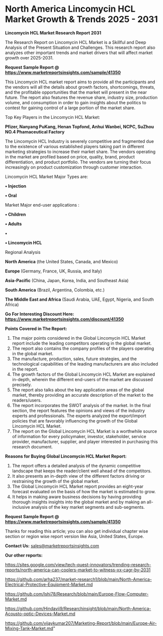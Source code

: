 # North America Lincomycin HCL Market Growth & Trends 2025 - 2031

<strong>Lincomycin HCL Market Research Report 2031</strong>

The Research Report on Lincomycin HCL Market is a Skillful and Deep Analysis of the Present Situation and Challenges. This research report also analyzes other important trends and market drivers that will affect market growth over 2025-2031.

<strong>Request Sample Report @ <a href=https://www.marketreportsinsights.com/sample/41350>https://www.marketreportsinsights.com/sample/41350</a></strong>

This Lincomycin HCL market report aims to provide all the participants and the vendors will all the details about growth factors, shortcomings, threats, and the profitable opportunities that the market will present in the near future. The report also features the revenue share, industry size, production volume, and consumption in order to gain insights about the politics to contest for gaining control of a large portion of the market share.

Top Key Players in the Lincomycin HCL Market:

<strong>Pfizer, Nanyang PuKang, Henan Topfond, Anhui Wanbei, NCPC, SuZhou NO.4 Phamaceutical Factory</strong>

The Lincomycin HCL Industry is severely competitive and fragmented due to the existence of various established players taking part in different marketing strategies to increase their market share. The vendors operating in the market are profiled based on price, quality, brand, product differentiation, and product portfolio. The vendors are turning their focus increasingly on product customization through customer interaction.

Lincomycin HCL Market Major Types are:

<strong>•  Injection

•  Oral</strong>

Market Major end-user applications :

<strong>•  Children

•  Adults

•  

•  Lincomycin HCL</strong>

Regional Analysis

</u><strong><b>North America</b></strong> (the United States, Canada, and Mexico)

<strong><b>Europe </b></strong>(Germany, France, UK, Russia, and Italy)

<strong><b>Asia-Pacific</b></strong> (China, Japan, Korea, India, and Southeast Asia)

<strong><b>South America</b></strong> (Brazil, Argentina, Colombia, etc.)

<strong><b>The Middle East and Africa</b></strong> (Saudi Arabia, UAE, Egypt, Nigeria, and South Africa)

<strong>Go For Interesting Discount Here: <a href=https://www.marketreportsinsights.com/discount/41350>https://www.marketreportsinsights.com/discount/41350</a></strong>

<strong>Points Covered in The Report:</strong>
<ol>
  <li>The major points considered in the Global Lincomycin HCL Market report include the leading competitors operating in the global market.</li>
  <li>The report also contains the company profiles of the players operating in the global market.</li>
  <li>The manufacture, production, sales, future strategies, and the technological capabilities of the leading manufacturers are also included in the report.</li>
  <li>The growth factors of the Global Lincomycin HCL Market are explained in-depth, wherein the different end-users of the market are discussed precisely.</li>
  <li>The report also talks about the key application areas of the global market, thereby providing an accurate description of the market to the readers/users.</li>
  <li>The report incorporates the SWOT analysis of the market. In the final section, the report features the opinions and views of the industry experts and professionals. The experts analyzed the export/import policies that are favorably influencing the growth of the Global Lincomycin HCL Market.</li>
  <li>The report on the Global Lincomycin HCL Market is a worthwhile source of information for every policymaker, investor, stakeholder, service provider, manufacturer, supplier, and player interested in purchasing this research document.</li>
</ol>
<strong>Reasons for Buying Global Lincomycin HCL Market Report:</strong>

<ol>
  <li>The report offers a detailed analysis of the dynamic competitive landscape that keeps the reader/client well ahead of the competitors.</li>
  <li>It also presents an in-depth view of the different factors driving or restraining the growth of the global market.</li>
  <li>The Global Lincomycin HCL Market report provides an eight-year forecast evaluated on the basis of how the market is estimated to grow.</li>
  <li>It helps in making aware business decisions by having providing thorough insights insights into the global market and by making an all-inclusive analysis of the key market segments and sub-segments.</li>
</ol>
<strong>Request Sample Report @ <a href=https://www.marketreportsinsights.com/sample/41350>https://www.marketreportsinsights.com/sample/41350</a></strong>


Thanks for reading this article; you can also get individual chapter wise section or region wise report version like Asia, United States, Europe.

<strong>Contact Us:</strong>
sales@marketreportsinsights.com

<strong>Our other reports:</strong>

<a href=https://sites.google.com/view/tech-quest-innovators/trending-research-reports/north-america-can-coolers-market-to-witness-xx-cagr-by-2031>https://sites.google.com/view/tech-quest-innovators/trending-research-reports/north-america-can-coolers-market-to-witness-xx-cagr-by-2031</a>

<a href=https://github.com/arha237/market-research1/blob/main/North-America-Electrical-Protective-Equipment-Market.md>https://github.com/arha237/market-research1/blob/main/North-America-Electrical-Protective-Equipment-Market.md</a>

<a href=https://github.com/Ishi78/Research/blob/main/Europe-Flow-Computer-Market.md>https://github.com/Ishi78/Research/blob/main/Europe-Flow-Computer-Market.md</a>

<a href=https://github.com/Hindavii9/Researchinsight/blob/main/North-America-Acousto-optic-Devices-Market.md>https://github.com/Hindavii9/Researchinsight/blob/main/North-America-Acousto-optic-Devices-Market.md</a>

<a href=https://github.com/vijaykumar207/Marketing-Report/blob/main/Europe-Air-Mixing-Tank-Market.md>https://github.com/vijaykumar207/Marketing-Report/blob/main/Europe-Air-Mixing-Tank-Market.md</a>"
